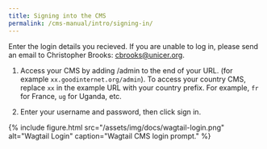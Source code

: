 ```yaml
---
title: Signing into the CMS
permalink: /cms-manual/intro/signing-in/
---
```


Enter the login details you recieved. If you are unable to log in, please send an email to Christopher Brooks: <a href="mailto:cbrooks@unicef.org">cbrooks@unicer.org</a>.

1. Access your CMS by adding /admin to the end of your URL. (for example `xx.goodinternet.org/admin`). To access your country CMS, replace `xx` in the example URL with
   your country prefix. For example, `fr` for France, `ug` for Uganda, etc.

2. Enter your username and password, then click sign in.


{% include figure.html src="/assets/img/docs/wagtail-login.png" alt="Wagtail Login" caption="Wagtail CMS login prompt." %}